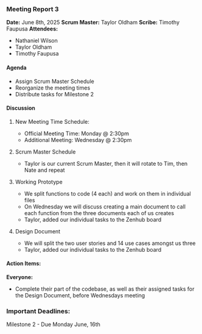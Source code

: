 ### Meeting Report 3

**Date:** June 8th, 2025
**Scrum Master:** Taylor Oldham
**Scribe:** Timothy Faupusa
**Attendees:**

- Nathaniel Wilson
- Taylor Oldham
- Timothy Faupusa

#### Agenda
  
- Assign Scrum Master Schedule
- Reorganize the meeting times
- Distribute tasks for Milestone 2

#### Discussion
1. New Meeting Time Schedule:
    - Official Meeting Time: Monday @ 2:30pm
    - Additional Meeting: Wednesday @ 2:30pm

2. Scrum Master Schedule
    - Taylor is our current Scrum Master, then it will rotate to Tim, then Nate and repeat

3. Working Prototype
    - We split functions to code (4 each) and work on them in individual files
    - On Wednesday we will discuss creating a main document to call each function from the three documents each of us creates
    - Taylor, added our individual tasks to the Zenhub board

4. Design Document
    - We will split the two user stories and 14 use cases amongst us three
    - Taylor, added our individual tasks to the Zenhub board
    
#### Action Items:

**Everyone:**
- Complete their part of the codebase, as well as their assigned tasks for the Design Document, before Wednesdays meeting

### Important Deadlines:
Milestone 2 - Due Monday June, 16th



